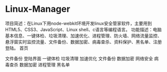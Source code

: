 # Linux-Manager
项目简述：在Linux下用node-webkit环境开发linux安全管家软件，主要用到HTML5、CSS3、JavaScript、Linux shell、c语言等编程语言。 
功能描述：电脑基本信息、一键体检、垃圾清理、加速优化、进程管理、防火墙、网络流量监控、悬浮窗实时监控流量、文件备份、数据加密、病毒查杀、资料保护、黑名单、注册登陆。
首页

文件备份
登陆界面
一键体检
垃圾清理
加速优化
文件备份
数据加密
网络安全
病毒查杀
数据加密
进程管理
黑名单
